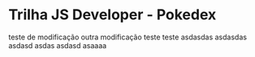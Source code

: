 # Trilha JS Developer - Pokedex

teste de modificação 
outra modificação 
teste 
teste
asdasdas
asdasdas
asdasd
asdas
asdasd
asaaaa
